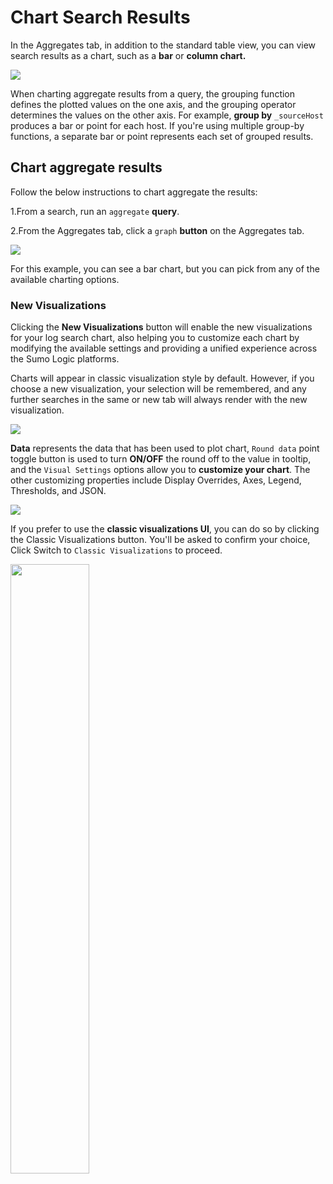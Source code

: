 # Chart Search Results
In the Aggregates tab, in addition to the standard table view, you can view search results as a chart, such as a **bar** or **column chart.**

![](https://help.sumologic.com/assets/images/search-page-501fba8c36f731896ca4d87c4bd73008.png)

When charting aggregate results from a query, the grouping function defines the plotted values on the one axis, and the grouping operator determines the values on the other axis. For example, **group by** `_sourceHost` produces a bar or point for each host. If you're using multiple group-by functions, a separate bar or point represents each set of grouped results.

## Chart aggregate results
Follow the below instructions to chart aggregate the results:

1.From a search, run an `aggregate` **query**.

2.From the Aggregates tab, click a `graph` **button** on the Aggregates tab.

![](https://help.sumologic.com/img/search/get-started-search/search-basics/aggregates.png)

For this example, you can see a bar chart, but you can pick from any of the available charting options.

### New Visualizations
Clicking the **New Visualizations** button will enable the new visualizations for your log search chart, also helping you to customize each chart by modifying the available settings and providing a unified experience across the Sumo Logic platforms.

Charts will appear in classic visualization style by default. However, if you choose a new visualization, your selection will be remembered, and any further searches in the same or new tab will always render with the new visualization.

![](https://help.sumologic.com/img/search/get-started-search/search-page/new-visualizations.png)

**Data** represents the data that has been used to plot chart, `Round data` point toggle button is used to turn **ON/OFF** the round off to the value in tooltip, and the `Visual Settings` options allow you to **customize your chart**. The other customizing properties include Display Overrides, Axes, Legend, Thresholds, and JSON.

![](https://help.sumologic.com/img/search/get-started-search/search-basics/log-query-charts-properties.png)

If you prefer to use the **classic visualizations UI**, you can do so by clicking the Classic Visualizations button. You'll be asked to confirm your choice, Click Switch to `Classic Visualizations` to proceed.

<img src ="https://help.sumologic.com/img/search/get-started-search/search-basics/switch-to-classic-visualizations.png" width="50%" height="50%">




